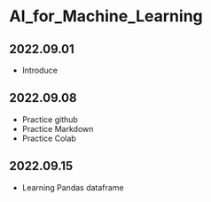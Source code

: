 # AI_for_Machine_Learning

## 2022.09.01
  - Introduce

## 2022.09.08
  - Practice github
  - Practice Markdown
  - Practice Colab


## 2022.09.15
  - Learning Pandas dataframe
